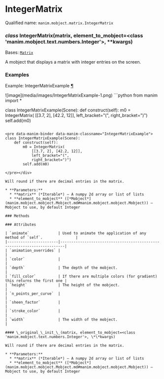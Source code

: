 # IntegerMatrix

Qualified name: `manim.mobject.matrix.IntegerMatrix`

### *class* IntegerMatrix(matrix, element_to_mobject=<class 'manim.mobject.text.numbers.Integer'>, \*\*kwargs)

Bases: [`Matrix`](manim.mobject.matrix.Matrix.md#manim.mobject.matrix.Matrix)

A mobject that displays a matrix with integer entries on the screen.

### Examples

<div id="integermatrixexample" class="admonition admonition-manim-example">
<p class="admonition-title">Example: IntegerMatrixExample <a class="headerlink" href="#integermatrixexample">¶</a></p>![image](media/images/IntegerMatrixExample-1.png)
```python
from manim import *

class IntegerMatrixExample(Scene):
    def construct(self):
        m0 = IntegerMatrix(
            [[3.7, 2], [42.2, 12]],
            left_bracket="(",
            right_bracket=")")
        self.add(m0)
```

<pre data-manim-binder data-manim-classname="IntegerMatrixExample">
class IntegerMatrixExample(Scene):
    def construct(self):
        m0 = IntegerMatrix(
            [[3.7, 2], [42.2, 12]],
            left_bracket="(",
            right_bracket=")")
        self.add(m0)

</pre></div>

Will round if there are decimal entries in the matrix.

* **Parameters:**
  * **matrix** (*Iterable*) – A numpy 2d array or list of lists
  * **element_to_mobject** ([*Mobject*](manim.mobject.mobject.Mobject.md#manim.mobject.mobject.Mobject)) – Mobject to use, by default Integer

### Methods

### Attributes

| `animate`             | Used to animate the application of any method of `self`.               |
|-----------------------|------------------------------------------------------------------------|
| `animation_overrides` |                                                                        |
| `color`               |                                                                        |
| `depth`               | The depth of the mobject.                                              |
| `fill_color`          | If there are multiple colors (for gradient) this returns the first one |
| `height`              | The height of the mobject.                                             |
| `n_points_per_curve`  |                                                                        |
| `sheen_factor`        |                                                                        |
| `stroke_color`        |                                                                        |
| `width`               | The width of the mobject.                                              |

#### \_original_\_init_\_(matrix, element_to_mobject=<class 'manim.mobject.text.numbers.Integer'>, \*\*kwargs)

Will round if there are decimal entries in the matrix.

* **Parameters:**
  * **matrix** (*Iterable*) – A numpy 2d array or list of lists
  * **element_to_mobject** ([*Mobject*](manim.mobject.mobject.Mobject.md#manim.mobject.mobject.Mobject)) – Mobject to use, by default Integer
